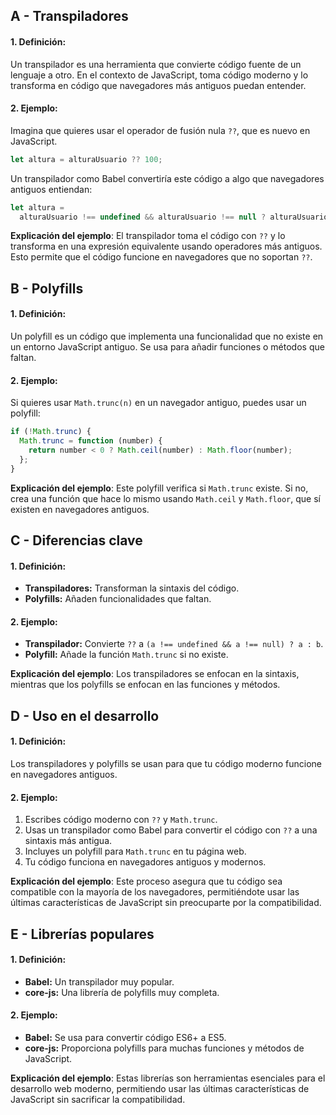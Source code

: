 ## A - Transpiladores

#### 1. **Definición:**

Un transpilador es una herramienta que convierte código fuente de un lenguaje a otro. En el contexto de JavaScript, toma código moderno y lo transforma en código que navegadores más antiguos puedan entender.

#### 2. **Ejemplo:**

Imagina que quieres usar el operador de fusión nula `??`, que es nuevo en JavaScript.

```javascript
let altura = alturaUsuario ?? 100;
```

Un transpilador como Babel convertiría este código a algo que navegadores antiguos entiendan:

```javascript
let altura =
  alturaUsuario !== undefined && alturaUsuario !== null ? alturaUsuario : 100;
```

**Explicación del ejemplo**:
El transpilador toma el código con `??` y lo transforma en una expresión equivalente usando operadores más antiguos. Esto permite que el código funcione en navegadores que no soportan `??`.

## B - Polyfills

#### 1. **Definición:**

Un polyfill es un código que implementa una funcionalidad que no existe en un entorno JavaScript antiguo. Se usa para añadir funciones o métodos que faltan.

#### 2. **Ejemplo:**

Si quieres usar `Math.trunc(n)` en un navegador antiguo, puedes usar un polyfill:

```javascript
if (!Math.trunc) {
  Math.trunc = function (number) {
    return number < 0 ? Math.ceil(number) : Math.floor(number);
  };
}
```

**Explicación del ejemplo**:
Este polyfill verifica si `Math.trunc` existe. Si no, crea una función que hace lo mismo usando `Math.ceil` y `Math.floor`, que sí existen en navegadores antiguos.

## C - Diferencias clave

#### 1. **Definición:**

- **Transpiladores:** Transforman la sintaxis del código.
- **Polyfills:** Añaden funcionalidades que faltan.

#### 2. **Ejemplo:**

- **Transpilador:** Convierte `??` a `(a !== undefined && a !== null) ? a : b`.
- **Polyfill:** Añade la función `Math.trunc` si no existe.

**Explicación del ejemplo**:
Los transpiladores se enfocan en la sintaxis, mientras que los polyfills se enfocan en las funciones y métodos.

## D - Uso en el desarrollo

#### 1. **Definición:**

Los transpiladores y polyfills se usan para que tu código moderno funcione en navegadores antiguos.

#### 2. **Ejemplo:**

1.  Escribes código moderno con `??` y `Math.trunc`.
2.  Usas un transpilador como Babel para convertir el código con `??` a una sintaxis más antigua.
3.  Incluyes un polyfill para `Math.trunc` en tu página web.
4.  Tu código funciona en navegadores antiguos y modernos.

**Explicación del ejemplo**:
Este proceso asegura que tu código sea compatible con la mayoría de los navegadores, permitiéndote usar las últimas características de JavaScript sin preocuparte por la compatibilidad.

## E - Librerías populares

#### 1. **Definición:**

- **Babel:** Un transpilador muy popular.
- **core-js:** Una librería de polyfills muy completa.

#### 2. **Ejemplo:**

- **Babel:** Se usa para convertir código ES6+ a ES5.
- **core-js:** Proporciona polyfills para muchas funciones y métodos de JavaScript.

**Explicación del ejemplo**:
Estas librerías son herramientas esenciales para el desarrollo web moderno, permitiendo usar las últimas características de JavaScript sin sacrificar la compatibilidad.
